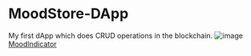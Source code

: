 # MoodStore-DApp
My first dApp which does CRUD operations in the blockchain.
![image](https://user-images.githubusercontent.com/98062575/152702753-a0a2b74a-5dc8-4e93-8e8c-ad61b37b6736.png)
[MoodIndicator](https://moodindicator.netlify.com)
